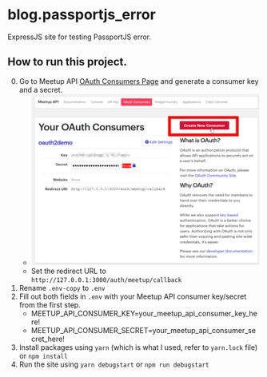 # blog.passportjs_error
ExpressJS site for testing PassportJS error.

## How to run this project.
0. Go to Meetup API [OAuth Consumers Page](https://secure.meetup.com/meetup_api/oauth_consumers/) and generate a consumer key and a secret.
    - ![OAuth Consumer Page](./_images/meetup_oauth_consumer_page.png)
    - Set the redirect URL to ` http://127.0.0.1:3000/auth/meetup/callback`
0. Rename `.env-copy` to `.env`
0. Fill out both fields in `.env` with your Meetup API consumer key/secret from the first step.
    - MEETUP_API_CONSUMER_KEY=your_meetup_api_consumer_key_here!
    - MEETUP_API_CONSUMER_SECRET=your_meetup_api_consumer_secret_here!
0. Install packages using `yarn` (which is what I used, refer to `yarn.lock` file) or `npm install`
0. Run the site using `yarn debugstart` or `npm run debugstart`
